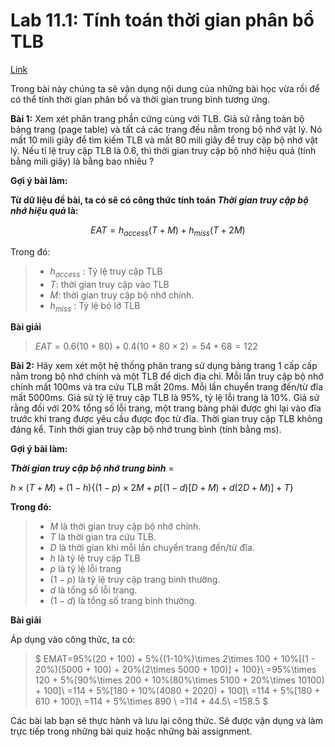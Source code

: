 # Lab 11.1: Tính toán thời gian phân bổ TLB

[Link](https://docs.google.com/document/d/1SR_UstR57MiSFmEoeIAqmllwi4iPGkpF2y2maho9MVM/edit)

Trong bài này chúng ta sẽ vận dụng nội dung của những bài học vừa rồi để có thể tính thời gian phân bổ và thời gian trung bình tương ứng.

**Bài 1:** Xem xét phân trang phần cứng cùng với TLB. Giả sử rằng toàn bộ bảng trang (page table) và tất cả các trang đều nằm trong bộ nhớ vật lý. Nó mất 10 mili giây để tìm kiếm TLB và mất 80 mili giây để truy cập bộ nhớ vật lý.
Nếu tỉ lệ truy cập TLB là 0.6, thì thời gian truy cập bộ nhớ hiệu quả (tính bằng mili giây) là bằng bao nhiêu ?

**Gợi ý bài làm:**

**Từ dữ liệu đề bài, ta có sẽ có công thức tính toán _Thời gian truy cập bộ nhớ hiệu quả_ là:**

$$EAT=h_{access}(T+M)+h_{miss}(T+2M)$$

Trong đó:

> - $h_{access}$ : Tỷ lệ truy cập TLB
> - $T$: thời gian truy cập vào TLB
> - $M$: thời gian truy cập bộ nhớ chính.
> - $h_{miss}$ : Tỷ lệ bỏ lỡ TLB

**Bài giải**

> $EAT=0.6(10+80)+0.4(10+80\times 2)=54+68=122$

**Bài 2:** Hãy xem xét một hệ thống phân trang sử dụng bảng trang 1 cấp cấp nằm trong bộ nhớ chính và một TLB để dịch địa chỉ. Mỗi lần truy cập bộ nhớ chính mất 100ms và tra cứu TLB mất 20ms. Mỗi lần chuyển trang đến/từ đĩa mất 5000ms.
Giả sử tỷ lệ truy cập TLB là 95%, tỷ lệ lỗi trang là 10%. Giả sử rằng đối với 20% tổng số lỗi trang, một trang bảng phải được ghi lại vào đĩa trước khi trang được yêu cầu được đọc từ đĩa. Thời gian truy cập TLB không đáng kể.
Tính thời gian truy cập bộ nhớ trung bình (tính bằng ms).

**Gợi ý bài làm:**

**_Thời gian truy cập bộ nhớ trung bình_** =

$h\times (T + M) + (1-h) \{(1-p)\times 2M + p[(1-d)[D+M) + d(2D + M)] + T\}$

**Trong đó:**

> - $M$ là thời gian truy cập bộ nhớ chính.
> - $T$ là thời gian tra cứu TLB.
> - $D$ là thời gian khi mỗi lần chuyển trang đến/từ đĩa.
> - $h$ là tỷ lệ truy cập TLB
> - $p$ là tỷ lệ lỗi trang
> - $(1-p)$ là tỷ lệ truy cập trang bình thường.
> - $d$ là tổng số lỗi trang.
> - $(1-d)$ là tổng số trang bình thường.

**Bài giải**

Áp dụng vào công thức, ta có:

> $ EMAT=95\%(20 + 100) + 5\%\{(1-10\%)\times 2\times 100 + 10\%[(1 - 20\%)(5000 + 100) + 20\%(2\times 5000 + 100)] + 100\}\\
> =95\%\times 120 + 5\%[90\%\times 200 + 10\%(80\%\times 5100 + 20\%\times 10100) + 100]\\
> =114 + 5\%[180 + 10\%(4080 + 2020) + 100]\\
> =114 + 5\%[180 + 610 + 100]\\
> =114 + 5\%\times 890 \\
> =114 + 44.5\\
> =158.5 $

Các bài lab bạn sẽ thực hành và lưu lại công thức. Sẽ được vận dụng và làm trực tiếp trong những bài quiz hoặc những bài assignment.
